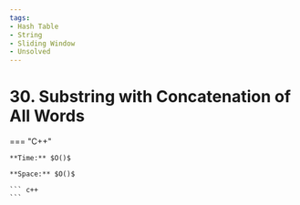 ```yaml
---
tags:
- Hash Table
- String
- Sliding Window
- Unsolved
---
```



# 30. Substring with Concatenation of All Words

=== "C++"

    **Time:** $O()$

    **Space:** $O()$

    ``` c++
    ```
